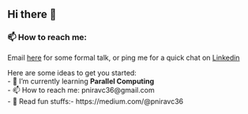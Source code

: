 ## Hi there 👋

### 📫 How to reach me:

<p>Email <a href="mailto:pniravc36@gmail.com">here</a> for some formal talk, or ping me for a quick chat on <a href="https://www.linkedin.com/in/nirav-pansuriya-8a4777136/" target="_blank">Linkedin</a>
</p>
<!-- <img src='https://github-readme-stats.vercel.app/api?username=niravpansuriya&&show_icons=true&title_color=000000&icon_color=000000&text_color=000000&bg_color=ffffff'/> -->
<!--
**niravpansuriya/niravpansuriya** is a ✨ _special_ ✨ repository because its `README.md` (this file) appears on your GitHub profile.
-->
Here are some ideas to get you started:
<br> 
- 🌱 I’m currently learning <b>Parallel Computing</b><br>
<!-- - 👯 I’m looking to collaborate on ...
- 🤔 I’m looking for help with ...-->
<!-- - 💬 Ask me about ... -->
- 📫 How to reach me: pniravc36@gmail.com<br>
<!-- - 😄 Pronouns: ... -->
<!-- - ⚡ Fun fact: ...  -->
- 🔭 Read fun stuffs:- https://medium.com/@pniravc36
  

